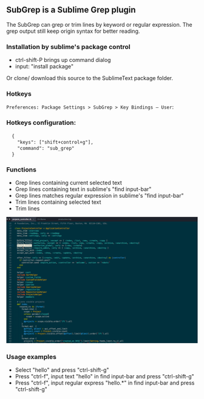 ## SubGrep is a Sublime Grep plugin

The SubGrep can grep or trim lines by keyword or regular expression. The grep output
still keep origin syntax for better reading.

### Installation by sublime's package control

- ctrl-shift-P brings up command dialog 
- input: "install package"

Or clone/ download this source to the SublimeText package folder.

### Hotkeys
`Preferences: Package Settings > SubGrep > Key Bindings – User`:


### Hotkeys configuration:

```
  {
    "keys": ["shift+control+g"],
    "command": "sub_grep"
  }
```

### Functions

- Grep lines containing current selected text 
- Grep lines containing text in sublime's "find input-bar"
- Grep lines matches regular expression in sublime's "find input-bar"
- Trim lines containing selected text
- Trim lines 

![grep](screenshots/showtime.gif?raw=true)

### Usage examples

- Select "hello" and press "ctrl-shift-g"
- Press "ctrl-f", input text "hello" in find input-bar and press "ctrl-shift-g"
- Press "ctrl-f", input regular express "hello.*" in find input-bar and press "ctrl-shift-g"
